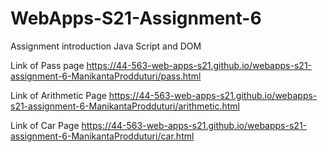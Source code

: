 # WebApps-S21-Assignment-6
Assignment introduction Java Script and DOM

Link of Pass page <https://44-563-web-apps-s21.github.io/webapps-s21-assignment-6-ManikantaProdduturi/pass.html>

Link of Arithmetic Page <https://44-563-web-apps-s21.github.io/webapps-s21-assignment-6-ManikantaProdduturi/arithmetic.html>

Link of Car Page <https://44-563-web-apps-s21.github.io/webapps-s21-assignment-6-ManikantaProdduturi/car.html>
